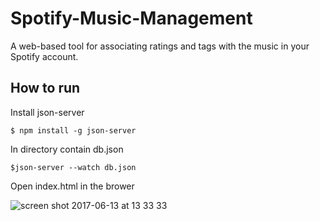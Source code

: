 # Spotify-Music-Management
A web-based tool for associating ratings and tags with the music in your Spotify account.

## How to run
Install json-server

    $ npm install -g json-server


In directory contain db.json

    $json-server --watch db.json
    
Open index.html in the brower


![screen shot 2017-06-13 at 13 33 33](https://user-images.githubusercontent.com/13424602/27095974-948b23be-503d-11e7-8498-d6eff302e90c.png)
